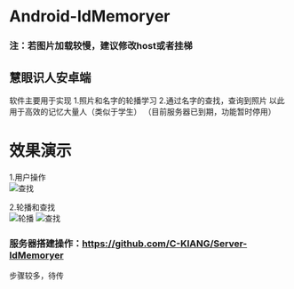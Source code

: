 # Android-IdMemoryer
### 注：若图片加载较慢，建议修改host或者挂梯
## 慧眼识人安卓端
软件主要用于实现
  1.照片和名字的轮播学习
  2.通过名字的查找，查询到照片
以此用于高效的记忆大量人（类似于学生）
（目前服务器已到期，功能暂时停用）
# 效果演示
1.用户操作  
![查找](https://github.com/C-KIANG/img-folder/blob/master/IdMemoryer/1.gif)
  
2.轮播和查找  
![轮播](https://github.com/C-KIANG/img-folder/blob/master/IdMemoryer/3.png)
![查找](https://github.com/C-KIANG/img-folder/blob/master/IdMemoryer/4.png)  
### 服务器搭建操作：https://github.com/C-KIANG/Server-IdMemoryer
步骤较多，待传
